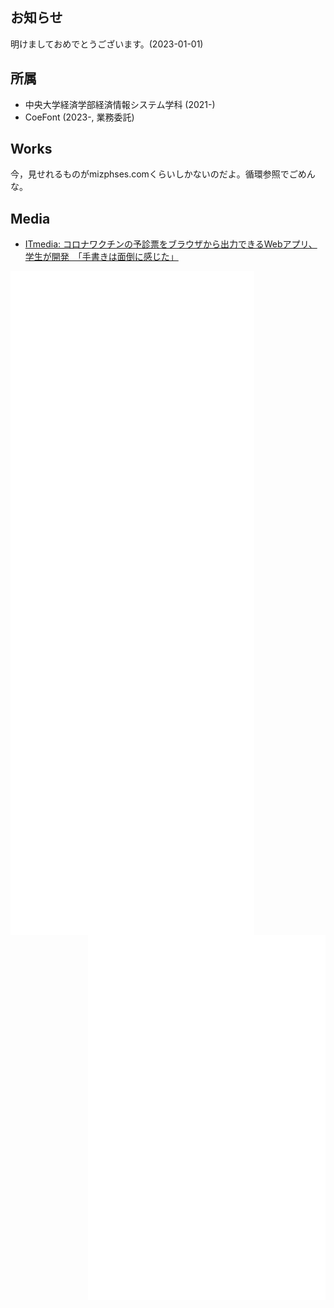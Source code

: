 
## お知らせ
明けましておめでとうございます。(2023-01-01)

## 所属
* 中央大学経済学部経済情報システム学科 (2021-)
* CoeFont (2023-, 業務委託)

## Works

今，見せれるものがmizphses.comくらいしかないのだよ。循環参照でごめんな。

## Media
- [ITmedia: コロナワクチンの予診票をブラウザから出力できるWebアプリ、学生が開発　「手書きは面倒に感じた」 ](https://www.itmedia.co.jp/news/articles/2109/03/news146.html)

<img align="left" width="390" alt="🐅" src="https://raw.githubusercontent.com/mizphses/mizphses/main/metrics2.svg">
<img align="right" width="380" alt="🐅" src="https://raw.githubusercontent.com/mizphses/mizphses/main/achievements3.svg">
